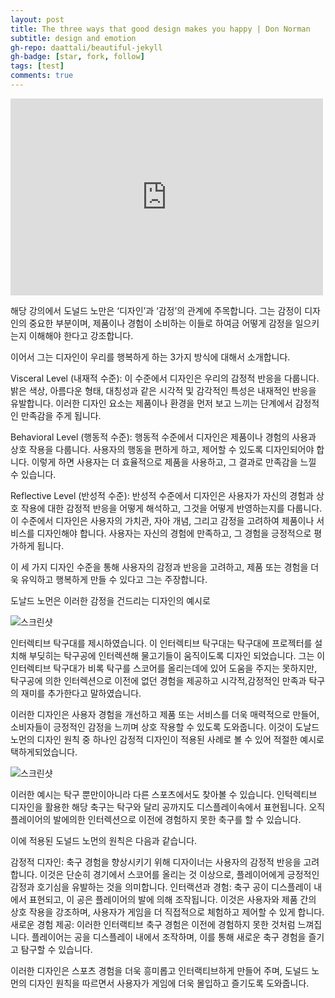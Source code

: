 ```yaml
---
layout: post
title: The three ways that good design makes you happy | Don Norman
subtitle: design and emotion
gh-repo: daattali/beautiful-jekyll
gh-badge: [star, fork, follow]
tags: [test]
comments: true
---
```


<iframe width="500" height="315" src="https://www.youtube.com/embed/RlQEoJaLQRA" title="The three ways that good design makes you happy | Don Norman" frameborder="0" allow="accelerometer; autoplay; clipboard-write; encrypted-media; gyroscope; picture-in-picture; web-share" allowfullscreen></iframe>

해당 강의에서 도널드 노만은 ‘디자인’과 ‘감정’의 관계에 주목합니다. 
그는 감정이 디자인의 중요한 부분이며, 제품이나 경험이 소비하는 이들로 하여금 어떻게 감정을 일으키는지 이해해야 한다고 강조합니다.

이어서 그는 디자인이 우리를 행복하게 하는 3가지 방식에 대해서 소개합니다. 

Visceral Level (내재적 수준): 이 수준에서 디자인은 우리의 감정적 반응을 다룹니다. 밝은 색상, 아름다운 형태, 대칭성과 같은 시각적 및 감각적인 특성은 내재적인 반응을 유발합니다. 이러한 디자인 요소는 제품이나 환경을 먼저 보고 느끼는 단계에서 감정적인 만족감을 주게 됩니다.

Behavioral Level (행동적 수준): 행동적 수준에서 디자인은 제품이나 경험의 사용과 상호 작용을 다룹니다. 사용자의 행동을 편하게 하고, 제어할 수 있도록 디자인되어야 합니다. 이렇게 하면 사용자는 더 효율적으로 제품을 사용하고, 그 결과로 만족감을 느낄 수 있습니다.

Reflective Level (반성적 수준): 반성적 수준에서 디자인은 사용자가 자신의 경험과 상호 작용에 대한 감정적 반응을 어떻게 해석하고, 그것을 어떻게 반영하는지를 다룹니다. 이 수준에서 디자인은 사용자의 가치관, 자아 개념, 그리고 감정을 고려하여 제품이나 서비스를 디자인해야 합니다. 사용자는 자신의 경험에 만족하고, 그 경험을 긍정적으로 평가하게 됩니다.

이 세 가지 디자인 수준을 통해 사용자의 감정과 반응을 고려하고, 제품 또는 경험을 더욱 유익하고 행복하게 만들 수 있다고 그는 주장합니다. 

도날드 노먼은 이러한 감정을 건드리는 디자인의 예시로 



![스크린샷](https://github.com/yeonDesign/yeondesign.github.io/assets/144376354/4a38ee85-b0fc-4e40-b678-c89972d932e3)

인터렉티브 탁구대를 제시하였습니다. 
이 인터렉티브 탁구대는 탁구대에 프로젝터를 설치해 부딪히는 탁구공에 인터렉션해 물고기들이 움직이도록 디자인 되었습니다.
그는 이 인터렉티브 탁구대가 비록 탁구를 스코어를 올리는데에 있어 도움을 주지는 못하지만, 탁구공에 의한 인터렉션으로 이전에 없던 경험을 제공하고 시각적,감정적인 만족과 탁구의 재미를 추가한다고 말하였습니다.

이러한 디자인은 사용자 경험을 개선하고 제품 또는 서비스를 더욱 매력적으로 만들어, 소비자들이 긍정적인 감정을 느끼며 상호 작용할 수 있도록 도와줍니다. 이것이 도날드 노먼의 디자인 원칙 중 하나인 감정적 디자인이 적용된 사례로 볼 수 있어
적절한 예시로 택하게되었습니다.





![스크린샷](https://i.pinimg.com/564x/4a/62/54/4a6254e2f27961c804945f71a3be3d4b.jpg)

이러한 예시는 탁구 뿐만이아니라 다른 스포츠에서도 찾아볼 수 있습니다. 
인턱렉티브 디자인을 활용한 해당 축구는 탁구와 달리 공까지도 디스플레이속에서 표현됩니다. 오직 플레이어의 발에의한 인터렉션으로 이전에 경험하지 못한 축구를 할 수 있습니다. 

이에 적용된 도널드 노먼의 원칙은 다음과 같습니다.

감정적 디자인: 축구 경험을 향상시키기 위해 디자이너는 사용자의 감정적 반응을 고려합니다. 이것은 단순히 경기에서 스코어를 올리는 것 이상으로, 플레이어에게 긍정적인 감정과 호기심을 유발하는 것을 의미합니다.
인터랙션과 경험: 축구 공이 디스플레이 내에서 표현되고, 이 공은 플레이어의 발에 의해 조작됩니다. 이것은 사용자와 제품 간의 상호 작용을 강조하며, 사용자가 게임을 더 직접적으로 체험하고 제어할 수 있게 합니다.
새로운 경험 제공: 이러한 인터랙티브 축구 경험은 이전에 경험하지 못한 것처럼 느껴집니다. 플레이어는 공을 디스플레이 내에서 조작하며, 이를 통해 새로운 축구 경험을 즐기고 탐구할 수 있습니다.

이러한 디자인은 스포츠 경험을 더욱 흥미롭고 인터랙티브하게 만들어 주며, 도널드 노먼의 디자인 원칙을 따르면서 사용자가 게임에 더욱 몰입하고 즐기도록 도와줍니다.






